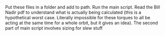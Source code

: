 Put these files in a folder and add to path. Run the main script. Read the Bill Nadir pdf to understand what is actually being calculated (this is a hypothetical worst case. Literally impossible for these torques to all be acting at the same time for a whole orbit, but it gives an idea). The second part of main script involves sizing for slew stuff
